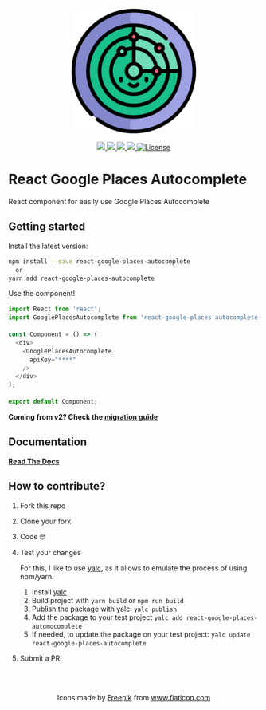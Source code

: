 <p align="center">
  <a href="https://tintef.github.io/react-google-places-autocomplete" target="_blank">
    <img width="250"src="https://raw.githubusercontent.com/tintef/react-google-places-autocomplete/master/docs/static/img/logo.svg">
  </a>
</p>

<p align="center">
  <a href="https://www.npmjs.com/package/react-google-places-autocomplete">
    <img src="https://img.shields.io/npm/v/react-google-places-autocomplete.svg"/>
    <img src="https://img.shields.io/npm/dm/react-google-places-autocomplete.svg"/>
  </a>
  <a href="https://travis-ci.org/tintef/react-google-places-autocomplete">
    <img src="https://img.shields.io/travis/tintef/react-google-places-autocomplete/master.svg?logo=travis"/>
  </a>
  <a href="https://packagequality.com/#?package=react-google-places-autocomplete">
    <img src="https://npm.packagequality.com/shield/react-google-places-autocomplete.svg"/>
  </a>
  <a href="https://www.npmjs.com/package/react-google-places-autocomplete">
    <img src="https://img.shields.io/npm/l/react-google-places-autocomplete.svg" alt="License">
  </a>
</p>


# React Google Places Autocomplete

React component for easily use Google Places Autocomplete


## Getting started

Install the latest version:
```sh
npm install --save react-google-places-autocomplete
  or
yarn add react-google-places-autocomplete
```

Use the component!
```js
import React from 'react';
import GooglePlacesAutocomplete from 'react-google-places-autocomplete';

const Component = () => (
  <div>
    <GooglePlacesAutocomplete
      apiKey="****"
    />
  </div>
);

export default Component;
```

**Coming from v2? Check the [migration guide](https://tintef.github.io/react-google-places-autocomplete/docs/v2-to-v3)**

## Documentation

[**Read The Docs**](https://tintef.github.io/react-google-places-autocomplete)

## How to contribute?

1. Fork this repo
2. Clone your fork
3. Code 🤓
4. Test your changes

    For this, I like to use [yalc](https://github.com/whitecolor/yalc), as it allows to emulate the process of using npm/yarn.

    1. Install [yalc](https://github.com/whitecolor/yalc)
    2. Build project with `yarn build` or `npm run build`
    3. Publish the package with yalc: `yalc publish`
    4. Add the package to your test project `yalc add react-google-places-automocomplete`
    5. If needed, to update the package on your test project: `yalc update react-google-places-autocomplete`


5. Submit a PR!


<br />
<br />
<p align="center">
  Icons made by <a href="https://www.flaticon.com/authors/freepik" title="Freepik">Freepik</a> from <a href="https://www.flaticon.com/" title="Flaticon">www.flaticon.com</a>
</p>